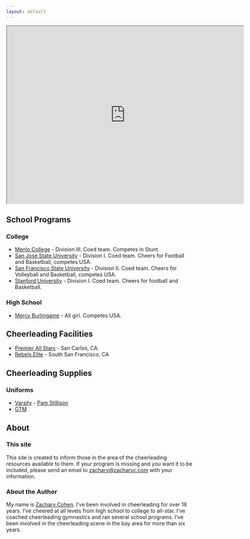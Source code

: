 ```yaml
---
layout: default
---
```


<iframe src="https://mapsengine.google.com/map/embed?mid=zBZBhet6DBPA.kqU6IdkwgTN0" width="640" height="480"></iframe>

## School Programs

### College

* [Menlo College](http://www.menloathletics.com/sport/0/14.php) - Division III. Coed team. Competes in Stunt.
* [San Jose State University](http://www.sjsuspartans.com/sports/c-cheer/spec-rel/sjsu-cheer.html) - Division I. Coed team. Cheers for Football and Basketball, competes USA.
* [San Francisco State University](http://www.cheersfstate.com) - Division II. Coed team. Cheers for Volleyball and Basketball, competes USA.
* [Stanford University](http://cheer.stanford.edu/cgi-bin/index.php) - Division I. Coed team. Cheers for football and Basketball.

### High School

* [Mercy Burlingame](http://www.mercyhsb.com/page.cfm?p=147&teamID=47) - All girl. Competes USA.

## Cheerleading Facilities

* [Premier All Stars](http://www.premier-allstars.com) - San Carlos, CA.
* [Rebels Elite](http://gorebelselite.com) - South San Francisco, CA

## Cheerleading Supplies

### Uniforms

* [Varsity](http://www.varsity.com/uniforms/) - [Pam Stillison](tel:650-678-1453)
* [GTM](http://gtmsportswear.com/cheerleading)

## About

### This site

This site is created to inform those in the area of the cheerleading resources available to them. If your program is missing and you want it to be included, please send an email to zachary@zacharyc.com with your information.

### About the Author

My name is [Zachary Cohen](http://www.zacharyc.com). I've been involved in cheerleading for over 18 years. I've cheered at all levels from high school to college to all-star. I've coached cheerleading gymnastics and ran several school programs. I've been involved in the cheerleading scene in the bay area for more than six years.